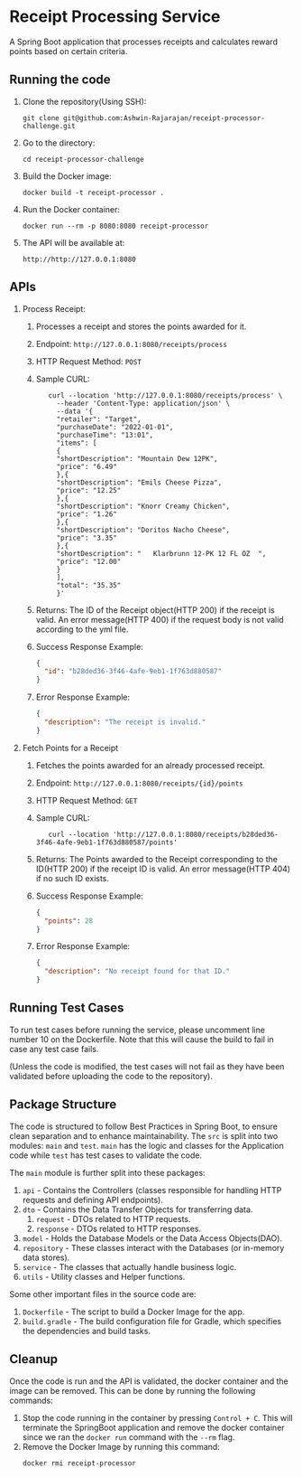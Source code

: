# Receipt Processing Service

A Spring Boot application that processes receipts and calculates reward points based on certain criteria.

## Running the code
1. Clone the repository(Using SSH):

   ```
   git clone git@github.com:Ashwin-Rajarajan/receipt-processor-challenge.git
   ```
2. Go to the directory:

   ```
   cd receipt-processor-challenge
   ```
3. Build the Docker image:

   ```
   docker build -t receipt-processor .
   ```  
4. Run the Docker container:

   ```
   docker run --rm -p 8080:8080 receipt-processor
   ```
5. The API will be available at:

   ```
   http://http://127.0.0.1:8080
   ```

## APIs
1. Process Receipt:
   1. Processes a receipt and stores the points awarded for it.
   2. Endpoint: `http://127.0.0.1:8080/receipts/process`
   3. HTTP Request Method: `POST`
   4. Sample CURL: 
    
       ```curl 
          curl --location 'http://127.0.0.1:8080/receipts/process' \
            --header 'Content-Type: application/json' \
            --data '{
            "retailer": "Target",
            "purchaseDate": "2022-01-01",
            "purchaseTime": "13:01",
            "items": [
            {
            "shortDescription": "Mountain Dew 12PK",
            "price": "6.49"
            },{
            "shortDescription": "Emils Cheese Pizza",
            "price": "12.25"
            },{
            "shortDescription": "Knorr Creamy Chicken",
            "price": "1.26"
            },{
            "shortDescription": "Doritos Nacho Cheese",
            "price": "3.35"
            },{
            "shortDescription": "   Klarbrunn 12-PK 12 FL OZ  ",
            "price": "12.00"
            }
            ],
            "total": "35.35"
            }'
       ```
   5. Returns: The ID of the Receipt object(HTTP 200) if the receipt is valid. An error message(HTTP 400) if the request body is not valid according to the yml file.
   6. Success Response Example:
      ```json
      {
        "id": "b28ded36-3f46-4afe-9eb1-1f763d880587"
      }
      ```
   7. Error Response Example:      
      ```json
      {
        "description": "The receipt is invalid."
      }
      ```

2. Fetch Points for a Receipt
    1. Fetches the points awarded for an already processed receipt.
    2. Endpoint: `http://127.0.0.1:8080/receipts/{id}/points`
    3. HTTP Request Method: `GET`
    4. Sample CURL:

        ```curl 
           curl --location 'http://127.0.0.1:8080/receipts/b28ded36-3f46-4afe-9eb1-1f763d880587/points'
        ```
    5. Returns: The Points awarded to the Receipt corresponding to the ID(HTTP 200) if the receipt ID is valid. An error message(HTTP 404) if no such ID exists.
    6. Success Response Example:
       ```json
       {
         "points": 28
       }
       ```
    7. Error Response Example:
       ```json
       {
         "description": "No receipt found for that ID."
       }
       ```
## Running Test Cases

To run test cases before running the service, please uncomment line number 10 on the Dockerfile.
Note that this will cause the build to fail in case any test case fails.

(Unless the code is modified, the test cases will not fail as they have been validated before uploading
the code to the repository).

## Package Structure

The code is structured to follow Best Practices in Spring Boot, to ensure clean separation and to enhance maintainability.
The `src` is split into two modules: `main` and `test`. `main` has the logic and classes for the Application code while `test` has test cases to validate the code.

The `main` module is further split into these packages:
1. `api` - Contains the Controllers (classes responsible for handling HTTP requests and defining API endpoints).
2. `dto` - Contains the Data Transfer Objects for transferring data.
   1. `request` - DTOs related to HTTP requests.
   2. `response` - DTOs related to HTTP responses.
3. `model` - Holds the Database Models or the Data Access Objects(DAO).
4. `repository` - These classes interact with the Databases (or in-memory data stores).
5. `service` - The classes that actually handle business logic.
6. `utils` - Utility classes and Helper functions.

Some other important files in the source code are:
1. `Dockerfile` - The script to build a Docker Image for the app.
2. `build.gradle` - The build configuration file for Gradle, which specifies the dependencies and build tasks.

## Cleanup

Once the code is run and the API is validated, the docker container and the image can be removed. This can be done by running the following commands:

1. Stop the code running in the container by pressing `Control + C`. This will terminate the SpringBoot application and 
remove the docker container since we ran the `docker run` command with the `--rm` flag. 
2. Remove the Docker Image by running this command:
   ```bash
   docker rmi receipt-processor
   ```
